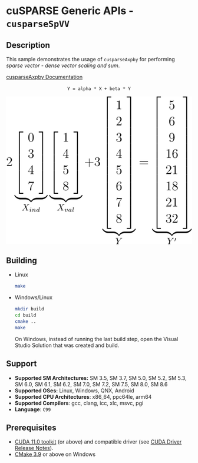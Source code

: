 # cuSPARSE Generic APIs - `cusparseSpVV`

## Description

This sample demonstrates the usage of `cusparseAxpby` for performing *sparse vector - dense vector scaling and sum*.

[cusparseAxpby Documentation](https://docs.nvidia.com/cuda/cusparse/index.html#cusparse-generic-function-axpby)

<center>

`Y = alpha * X + beta * Y`

![](axpby.svg)
</center>

## Building

* Linux
    ```bash
    make
    ```

* Windows/Linux
    ```bash
    mkdir build
    cd build
    cmake ..
    make
    ```
    On Windows, instead of running the last build step, open the Visual Studio Solution that was created and build.

## Support

* **Supported SM Architectures:** SM 3.5, SM 3.7, SM 5.0, SM 5.2, SM 5.3, SM 6.0, SM 6.1, SM 6.2, SM 7.0, SM 7.2, SM 7.5, SM 8.0, SM 8.6
* **Supported OSes:** Linux, Windows, QNX, Android
* **Supported CPU Architectures**: x86_64, ppc64le, arm64
* **Supported Compilers**: gcc, clang, icc, xlc, msvc, pgi
* **Language**: `C99`

## Prerequisites

* [CUDA 11.0 toolkit](https://developer.nvidia.com/cuda-downloads) (or above) and compatible driver (see [CUDA Driver Release Notes](https://docs.nvidia.com/cuda/cuda-toolkit-release-notes/index.html#cuda-major-component-versions)).
* [CMake 3.9](https://cmake.org/download/) or above on Windows
